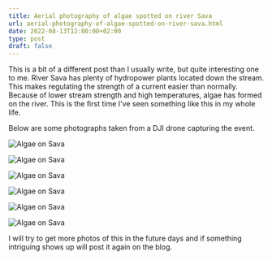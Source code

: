 ```yaml
---
title: Aerial photography of algae spotted on river Sava
url: aerial-photography-of-algae-spotted-on-river-sava.html
date: 2022-08-13T12:00:00+02:00
type: post
draft: false
---
```


This is a bit of a different post than I usually write, but quite interesting
one to me. River Sava has plenty of hydropower plants located down the stream.
This makes regulating the strength of a current easier than normally. Because of
lower stream strength and high temperatures, algae has formed on the river.
This is the first time I've seen something like this in my whole life.

Below are some photographs taken from a DJI drone capturing the event.

![Algae on Sava](/assets/algae-sava/dji-algae-0.jpg)

![Algae on Sava](/assets/algae-sava/dji-algae-1.jpg)

![Algae on Sava](/assets/algae-sava/dji-algae-2.jpg)

![Algae on Sava](/assets/algae-sava/dji-algae-3.jpg)

![Algae on Sava](/assets/algae-sava/dji-algae-4.jpg)

![Algae on Sava](/assets/algae-sava/dji-algae-5.jpg)

I will try to get more photos of this in the future days and if something
intriguing shows up will post it again on the blog.


